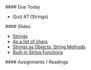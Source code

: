 <article class="due" markdown="block">
#### Due Today

* Quiz #7 (Strings)


<!--
* Homework
-->

</article>

<article class="slides" markdown="block">
#### Slides

* [Strings](classes/13/strings.html)
* [As a list of chars](classes/13/strings_as_list.html)
* [Strings as Objects, String Methods](classes/16/strings_as_objects.html)
* [Built-in String Functions](classes/16/strings_built_in_functions.html)

<!--
* [Slides](classes/01/intro.html)
-->

</article>

<article class="assignments" markdown="block">
#### Assignments / Readings		


<!--
Readings

* Read {{ site.bookq }} - Chapter 1

Assignments 

1. [questions.py](homework/hw01/questions.py) - 9 points
-->
</article>



